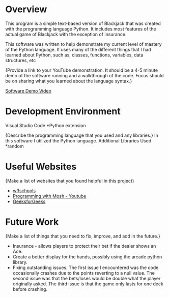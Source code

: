 # Overview

This program is a simple text-based version of Blackjack that was created with the programming language Python. 
It includes most features of the actual game of Blackjack with the exception of insurance.

This software was written to help demonstrate my current level of mastery of the Python language.
It uses many of the different things that I had learned about Python, such as, classes, functions, variables, data structures, etc

{Provide a link to your YouTube demonstration.  It should be a 4-5 minute demo of the software running and a walkthrough of the code.  Focus should be on sharing what you learned about the language syntax.}

[Software Demo Video](https://vimeo.com/669059007/ed996e8731)

# Development Environment

Visual Studio Code
*Python extension

{Describe the programming language that you used and any libraries.}
In this software I utilized the Python language.
Additional Libraries Used
*random

# Useful Websites

{Make a list of websites that you found helpful in this project}
* [w3schools](https://www.w3schools.com/python/)
* [Programming with Mosh - Youtube](https://www.youtube.com/watch?v=_uQrJ0TkZlc&ab_channel=ProgrammingwithMosh)
* [GeeksforGeeks](https://www.geeksforgeeks.org/python-programming-language/?ref=shm)

# Future Work

{Make a list of things that you need to fix, improve, and add in the future.}
* Insurance - allows players to protect their bet if the dealer shows an Ace.
* Create a better display for the hands, possibly using the arcade python library.
* Fixing outstanding issues. The first issue I encountered was the code occasionally crashes due to the points reverting to a null value. The second issue was that the bets/loses would be double what the player originally asked. The third issue is that the game only lasts for one deck before crashing.
